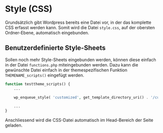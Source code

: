 # Style (CSS)
Grundsätzlich gibt Wordpress bereits eine Datei vor, in der das komplette CSS erfasst werden kann. Somit wird die Datei `style.css`, auf der obersten Ordner-Ebene, automatisch eingebunden.

## Benutzerdefinierte Style-Sheets
Sollen noch mehr Style-Sheets eingebunden werden, können diese einfach in der Datei `functions.php` miteingebunden werden. Dazu kann die gewünschte Datei einfach in der themespezifischen Funktion `THEMENAME_scripts()` eingefügt werden.

```php
function testtheme_scripts() {
	...

	wp_enqueue_style( 'customized', get_template_directory_uri() . '/customized.css' );
	
	...
}
```

Anschliessend wird die CSS-Datei automatisch im Head-Bereich der Seite geladen.